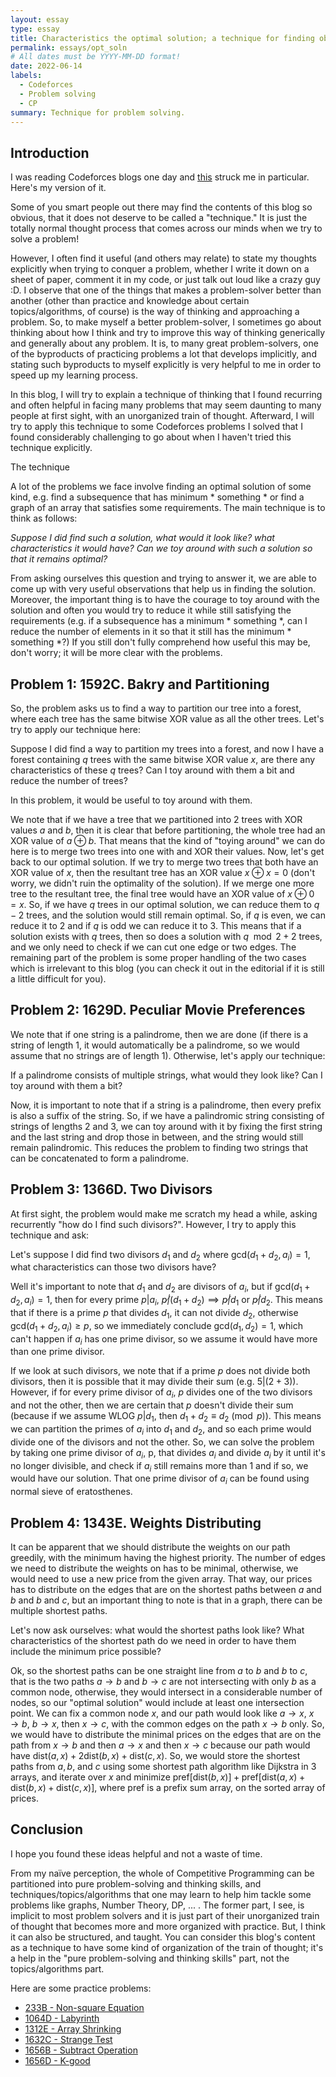 ```yaml
---
layout: essay
type: essay
title: Characteristics the optimal solution; a technique for finding observations
permalink: essays/opt_soln
# All dates must be YYYY-MM-DD format!
date: 2022-06-14
labels:
  - Codeforces
  - Problem solving
  - CP
summary: Technique for problem solving.
---
```



## Introduction

I was reading Codeforces blogs one day and [this](https://codeforces.com/blog/entry/99291) struck me in particular.
Here's my version of it.

Some of you smart people out there may find the contents of this blog so obvious, that it does not deserve to be called a "technique." It is just the totally normal thought process that comes across our minds when we try to solve a problem!

However, I often find it useful (and others may relate) to state my thoughts explicitly when trying to conquer a problem, whether I write it down on a sheet of paper, comment it in my code, or just talk out loud like a crazy guy :D. I observe that one of the things that makes a problem-solver better than another (other than practice and knowledge about certain topics/algorithms, of course) is the way of thinking and approaching a problem. So, to make myself a better problem-solver, I sometimes go about thinking about how I think and try to improve this way of thinking generically and generally about any problem. It is, to many great problem-solvers, one of the byproducts of practicing problems a lot that develops implicitly, and stating such byproducts to myself explicitly is very helpful to me in order to speed up my learning process.

In this blog, I will try to explain a technique of thinking that I found recurring and often helpful in facing many problems that may seem daunting to many people at first sight, with an unorganized train of thought. Afterward, I will try to apply this technique to some Codeforces problems I solved that I found considerably challenging to go about when I haven't tried this technique explicitly.

The technique

A lot of the problems we face involve finding an optimal solution of some kind, e.g. find a subsequence that has minimum * something * or find a graph of an array that satisfies some requirements. The main technique is to think as follows:

*Suppose I did find such a solution, what would it look like? what characteristics it would have? Can we toy around with such a solution so that it remains optimal?*

From asking ourselves this question and trying to answer it, we are able to come up with very useful observations that help us in finding the solution. Moreover, the important thing is to have the courage to toy around with the solution and often you would try to reduce it while still satisfying the requirements (e.g. if a subsequence has a minimum * something *, can I reduce the number of elements in it so that it still has the minimum * something *?) If you still don't fully comprehend how useful this may be, don't worry; it will be more clear with the problems.

## Problem 1: 1592C. Bakry and Partitioning


So, the problem asks us to find a way to partition our tree into a forest, where each tree has the same bitwise XOR value as all the other trees. Let's try to apply our technique here:

Suppose I did find a way to partition my trees into a forest, and now I have a forest containing $q$ trees with the same bitwise XOR value $x$, are there any characteristics of these $q$ trees? Can I toy around with them a bit and reduce the number of trees?

In this problem, it would be useful to toy around with them.

We note that if we have a tree that we partitioned into 2 trees with XOR values $a$ and $b$, then it is clear that before partitioning, the whole tree had an XOR value of $a \oplus b$. That means that the kind of "toying around" we can do here is to merge two trees into one with and XOR their values. Now, let's get back to our optimal solution. If we try to merge two trees that both have an XOR value of $x$, then the resultant tree has an XOR value $x \oplus x = 0$ (don't worry, we didn't ruin the optimality of the solution). If we merge one more tree to the resultant tree, the final tree would have an XOR value of $x \oplus 0 = x$. So, if we have $q$ trees in our optimal solution, we can reduce them to $q - 2$ trees, and the solution would still remain optimal. So, if $q$ is even, we can reduce it to $2$ and if $q$ is odd we can reduce it to $3$. This means that if a solution exists with $q$ trees, then so does a solution with $q \mod 2 + 2$ trees, and we only need to check if we can cut one edge or two edges. The remaining part of the problem is some proper handling of the two cases which is irrelevant to this blog (you can check it out in the editorial if it is still a little difficult for you).

## Problem 2: 1629D. Peculiar Movie Preferences

We note that if one string is a palindrome, then we are done (if there is a string of length 1, it would automatically be a palindrome, so we would assume that no strings are of length 1). Otherwise, let's apply our technique:

If a palindrome consists of multiple strings, what would they look like? Can I toy around with them a bit?

Now, it is important to note that if a string is a palindrome, then every prefix is also a suffix of the string. So, if we have a palindromic string consisting of strings of lengths 2 and 3, we can toy around with it by fixing the first string and the last string and drop those in between, and the string would still remain palindromic. This reduces the problem to finding two strings that can be concatenated to form a palindrome.

## Problem 3: 1366D. Two Divisors

At first sight, the problem would make me scratch my head a while, asking recurrently "how do I find such divisors?". However, I try to apply this technique and ask:

Let's suppose I did find two divisors $d_1$ and $d_2$ where $\text{gcd}(d_1 + d_2, a_i) = 1$, what characteristics can those two divisors have?

Well it's important to note that $d_1$ and $d_2$ are divisors of $a_i$, but if $\text{gcd}(d_1 + d_2, a_i) = 1$, then for every prime $p|a_i$, $p \not | (d_1 + d_2) \implies p \not | d_1$ or $p \not | d_2$. This means that if there is a prime $p$ that divides $d_1$, it can not divide $d_2$, otherwise $\text{gcd}(d_1 + d_2, a_i) \ge p$, so we immediately conclude $\text{gcd}(d_1, d_2) = 1$, which can't happen if $a_i$ has one prime divisor, so we assume it would have more than one prime divisor.

If we look at such divisors, we note that if a prime $p$ does not divide both divisors, then it is possible that it may divide their sum (e.g. $5 | (2 + 3)$). However, if for every prime divisor of $a_i$, $p$ divides one of the two divisors and not the other, then we are certain that $p$ doesn't divide their sum (because if we assume WLOG $p | d_1$, then $d_1 + d_2 \equiv d_2 \pmod{p}$). This means we can partition the primes of $a_i$ into $d_1$ and $d_2$, and so each prime would divide one of the divisors and not the other. So, we can solve the problem by taking one prime divisor of $a_i$, p, that divides $a_i$ and divide $a_i$ by it until it's no longer divisible, and check if $a_i$ still remains more than 1 and if so, we would have our solution. That one prime divisor of $a_i$ can be found using normal sieve of eratosthenes.

## Problem 4: 1343E. Weights Distributing

It can be apparent that we should distribute the weights on our path greedily, with the minimum having the highest priority. The number of edges we need to distribute the weights on has to be minimal, otherwise, we would need to use a new price from the given array. That way, our prices has to distribute on the edges that are on the shortest paths between $a$ and $b$ and $b$ and $c$, but an important thing to note is that in a graph, there can be multiple shortest paths.

Let's now ask ourselves: what would the shortest paths look like? What characteristics of the shortest path do we need in order to have them include the minimum price possible?

Ok, so the shortest paths can be one straight line from $a$ to $b$ and $b$ to $c$, that is the two paths $a \to b$ and $b \to c$ are not intersecting with only $b$ as a common node, otherwise, they would intersect in a considerable number of nodes, so our "optimal solution" would include at least one intersection point. We can fix a common node $x$, and our path would look like $a \to x$, $x \to b$, $b \to x$, then $x \to c$, with the common edges on the path $x \to b$ only. So, we would have to distribute the minimal prices on the edges that are on the path from $x \to b$ and then $a \to x$ and then $x \to c$ because our path would have $\text{dist}(a,x) + 2\text{dist}(b,x) + \text{dist}(c,x)$. So, we would store the shortest paths from $a, b,$ and $c$ using some shortest path algorithm like Dijkstra in 3 arrays, and iterate over $x$ and minimize $\text{pref}[\text{dist}(b,x)] + \text{pref}[\text{dist}(a,x) + \text{dist}(b,x) + \text{dist}(c,x)]$, where $\text{pref}$ is a prefix sum array, on the sorted array of prices.

## Conclusion

I hope you found these ideas helpful and not a waste of time.

From my naïve perception, the whole of Competitive Programming can be partitioned into pure problem-solving and thinking skills, and techniques/topics/algorithms that one may learn to help him tackle some problems like graphs, Number Theory, DP, ... . The former part, I see, is implicit to most problem solvers and it is just part of their unorganized train of thought that becomes more and more organized with practice. But, I think it can also be structured, and taught. You can consider this blog's content as a technique to have some kind of organization of the train of thought; it's a help in the "pure problem-solving and thinking skills" part, not the topics/algorithms part.

Here are some practice problems:
- [233B - Non-square Equation](https://codeforces.com/contest/233/problem/B)
- [1064D - Labyrinth](https://codeforces.com/contest/1064/problem/D)
- [1312E - Array Shrinking](https://codeforces.com/contest/1312/problem/E)
- [1632C - Strange Test](https://codeforces.com/contest/1632/problem/C)
- [1656B - Subtract Operation](https://codeforces.com/contest/1656/problem/B)
- [1656D - K-good](https://codeforces.com/contest/1656/problem/D)
